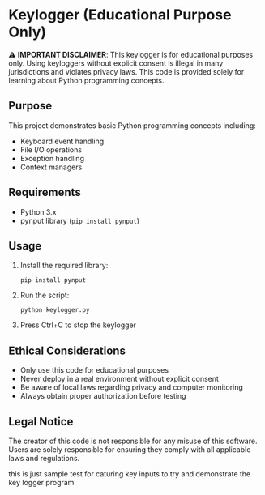 # Keylogger (Educational Purpose Only)

⚠️ **IMPORTANT DISCLAIMER**: This keylogger is for educational purposes only. Using keyloggers without explicit consent is illegal in many jurisdictions and violates privacy laws. This code is provided solely for learning about Python programming concepts.

## Purpose
This project demonstrates basic Python programming concepts including:
- Keyboard event handling
- File I/O operations
- Exception handling
- Context managers

## Requirements
- Python 3.x
- pynput library (`pip install pynput`)

## Usage
1. Install the required library:
   ```
   pip install pynput
   ```

2. Run the script:
   ```
   python keylogger.py
   ```

3. Press Ctrl+C to stop the keylogger

## Ethical Considerations
- Only use this code for educational purposes
- Never deploy in a real environment without explicit consent
- Be aware of local laws regarding privacy and computer monitoring
- Always obtain proper authorization before testing

## Legal Notice
The creator of this code is not responsible for any misuse of this software. Users are solely responsible for ensuring they comply with all applicable laws and regulations. 

this is just sample test for caturing key inputs to try and demonstrate the key logger program